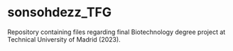 # sonsohdezz_TFG
Repository containing files regarding final Biotechnology degree project at Technical University of Madrid (2023).

